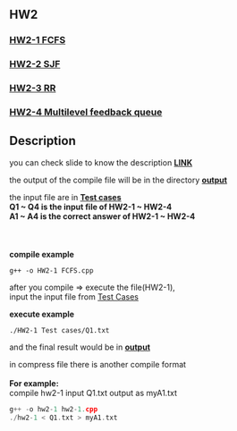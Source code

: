 ## HW2

### [HW2-1 FCFS](https://github.com/Aaron7noraA/NYCU-Operation-System/blob/main/LAB2/hw2-1.cpp) 

### [HW2-2 SJF](https://github.com/Aaron7noraA/NYCU-Operation-System/blob/main/LAB2/hw2-2.cpp)


### [HW2-3 RR](https://github.com/Aaron7noraA/NYCU-Operation-System/blob/main/LAB2/hw2-3.cpp)


### [HW2-4 Multilevel feedback queue](https://github.com/Aaron7noraA/NYCU-Operation-System/blob/main/LAB2/hw2-4.cpp)

## Description
you can check slide to know the description **[LINK](https://github.com/Aaron7noraA/NYCU-Operation-System/blob/main/LAB2/OS%20HW2.pdf)**

the output of the compile file will be in the directory **[output](https://github.com/Aaron7noraA/NYCU-Operation-System/tree/main/LAB2/output)**

the input file are in **[Test cases](https://github.com/Aaron7noraA/NYCU-Operation-System/tree/main/LAB2/Test%20cases)**<br>
**Q1 ~ Q4 is the input file of HW2-1 ~ HW2-4**<br>
**A1 ~ A4 is the correct answer of HW2-1 ~ HW2-4**<br>
<br>
<br>
<br>
**compile example**
```c=0
g++ -o HW2-1 FCFS.cpp
```

after you compile => execute the file(HW2-1),<br>input the input file from [Test Cases](https://github.com/Aaron7noraA/NYCU-Operation-System/tree/main/LAB2/Test%20cases)

**execute example**
```c=0
./HW2-1 Test cases/Q1.txt
```

and the final result would be in **[output](https://github.com/Aaron7noraA/NYCU-Operation-System/tree/main/LAB2/output)**<br>

in compress file there is another compile format<br><br>
**For example:**<br>
compile hw2-1 input Q1.txt output as myA1.txt
```c = 0
g++ -o hw2-1 hw2-1.cpp
./hw2-1 < Q1.txt > myA1.txt
```
